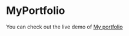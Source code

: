 # MyPortfolio

You can check out the live demo of [My portfolio](https://hadizadefemi.github.io/MyPortfolio/)
